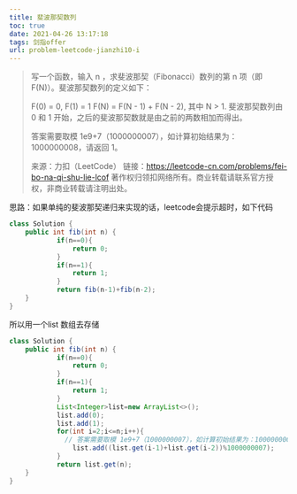 ```yaml
---
title: 斐波那契数列
toc: true
date: 2021-04-26 13:17:18
tags: 剑指offer
url: problem-leetcode-jianzhi10-i
---
```


> 写一个函数，输入 n ，求斐波那契（Fibonacci）数列的第 n 项（即 F(N)）。斐波那契数列的定义如下：
>
> F(0) = 0,   F(1) = 1
> F(N) = F(N - 1) + F(N - 2), 其中 N > 1.
> 斐波那契数列由 0 和 1 开始，之后的斐波那契数就是由之前的两数相加而得出。
>
> 答案需要取模 1e9+7（1000000007），如计算初始结果为：1000000008，请返回 1。
>
> 
>
> 来源：力扣（LeetCode）
> 链接：https://leetcode-cn.com/problems/fei-bo-na-qi-shu-lie-lcof
> 著作权归领扣网络所有。商业转载请联系官方授权，非商业转载请注明出处。

<!--more-->

思路：如果单纯的斐波那契递归来实现的话，leetcode会提示超时，如下代码

```java
class Solution {
    public int fib(int n) {
            if(n==0){
                return 0;
            }
            if(n==1){
                return 1;
            }
            return fib(n-1)+fib(n-2);
    }
}
```

所以用一个list 数组去存储

```java
class Solution {
    public int fib(int n) {
            if(n==0){
                return 0;
            }
            if(n==1){
                return 1;
            }
            List<Integer>list=new ArrayList<>();
            list.add(0);
            list.add(1);
            for(int i=2;i<=n;i++){
              // 答案需要取模 1e9+7（1000000007），如计算初始结果为：1000000008，请返回 1。
                list.add((list.get(i-1)+list.get(i-2))%1000000007);
            }
            return list.get(n);
    }
}
```

